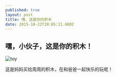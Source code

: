 ```yaml
---
published: true
layout: post
title: 嘿，这是你的积木
date: 2015-10-22T20:05:11.000Z
---
```



## 嘿，小伙子，这是你的积木！

![toy](http://pic.yupoo.com/moxigan/F2VmMP42/medish.jpg)

这是妈妈买给周周的积木，在和爸爸一起快乐的玩呢！
